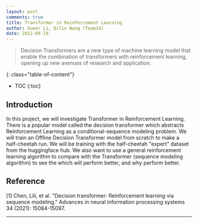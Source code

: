 ```yaml
---
layout: post
comments: true
title: Transformer in Reinforcement Learning
author: Xueer Li, Qilin Wang (Team14)
date: 2022-09-19
---
```



> Decision Transformers are a new type of machine learning model that enable the combination of transformers with reinforcement learning, opening up new avenues of research and application.

<!--more-->
{: class="table-of-content"}
* TOC
{:toc}

## Introduction
In this project, we will investigate Transformer in Reinforcement Learning. There is a popular model called the decision transformer which abstracts Reinforcement Learning as a conditional-sequence modeling problem. We will train an Offline Decision Transformer model from scratch to make a half-cheetah run. We will be training with the half-cheetah "expert" dataset from the huggingface hub. We also want to use a general reinforcement learning algorithm to compare with the Transformer (sequence modeling algorithm) to see the which will perform better, and why perform better.



## Reference
[1] Chen, Lili, et al. "Decision transformer: Reinforcement learning via sequence modeling." Advances in neural information processing systems 34 (2021): 15084-15097.


---



